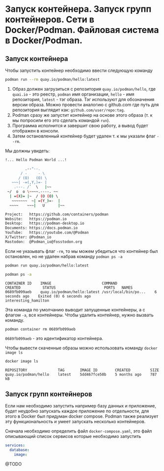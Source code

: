 # Запуск контейнера. Запуск групп контейнеров. Сети в Docker/Podman. Файловая система в Docker/Podman.

## Запуск контейнера
Чтобы запустить контейнер необходимо ввести следующую команду
```bash
podman run --rm quay.io/podman/hello:latest
```
1. Образ должен загрузиться с репозитория `quay.io/podman/hello`, где `quai.io` - это реестр, `podman` имя организации, `hello` - имя репозитория, `latest` - тэг образа. Тэг используют для обозначения версии образа. Можно провести аналогию с github.com где путь для репозитория выглядит как: `github.com/user/repo:tag`.
2. Podman сразу же запустит контейнер на основе этого образа (т. к мы попросили его это сделать командой `run`).
3. Программа исполнится и завершит свою работу, а вывод будет отображен в консоли.
4. Затем остановленный контейнер будет удален т. к мы указали флаг `--rm`.

Мы должны увидеть:
```bash
!... Hello Podman World ...!

         .--"--.           
       / -     - \         
      / (O)   (O) \        
   ~~~| -=(,Y,)=- |         
    .---. /`  \   |~~      
 ~/  o  o \~~~~.----. ~~   
  | =(X)= |~  / (O (O) \   
   ~~~~~~~  ~| =(Y_)=-  |   
  ~~~~    ~~~|   U      |~~ 

Project:   https://github.com/containers/podman
Website:   https://podman.io
Desktop:   https://podman-desktop.io
Documents: https://docs.podman.io
YouTube:   https://youtube.com/@Podman
X/Twitter: @Podman_io
Mastodon:  @Podman_io@fosstodon.org
```

Если не указывать флаг `-rm`, то мы можем убедиться что контейнер был остановлен, но не удален набрав команду `podman ps -a`
```bash
podman run quay.io/podman/hello:latest
```
```bash
podman ps -a
```
```
CONTAINER ID    IMAGE                       COMMAND                 CREATED          STATUS                      PORTS   NAMES
0689fb099aeb    quay.io/podman/hello:latest /usr/local/bin/po...    6 seconds ago    Exited (0) 6 seconds ago            interesting_hamilton
```
Эта команда по умолчанию выводит запущенные контейнеры, а с флагом `-a`, все контейнеры. Чтобы удалить контейнер, нужно вызвать команду.
```bash
podman container rm 0689fb099aeb
```
`0689fb099aeb` - это идентификатор контейнера.

Чтобы вывести скаченные образы можно использовать команду `docker image ls`
```bash
docker image ls
```
```
REPOSITORY              TAG       IMAGE ID        CREATED         SIZE
quay.io/podman/hello    latest    5dd467fce50b    5 months ago    787 kB
```
## Запуск групп контейнеров

Если нам необходимо запустить например базу данных и приложение, будет неудобно запускать каждое приложение по отдельности, для этого в Docker был придуман docker compose. Podman также реализует эту функциональность и умеет запускать несколько контейнеров.

Сначала необходимо определить файл `docker-compose.yaml`, это файл описывающий список сервисов которые необходимо запустить
```yaml
services:
  database:
    image: 
```

@TODO